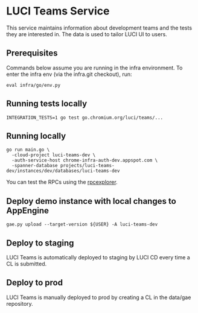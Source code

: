 # LUCI Teams Service

This service maintains information about development teams and the tests they are
interested in. The data is used to tailor LUCI UI to users.

## Prerequisites

Commands below assume you are running in the infra environment.
To enter the infra env (via the infra.git checkout), run:
```
eval infra/go/env.py
```

## Running tests locally

```
INTEGRATION_TESTS=1 go test go.chromium.org/luci/teams/...
```

## Running locally

```
go run main.go \
  -cloud-project luci-teams-dev \
  -auth-service-host chrome-infra-auth-dev.appspot.com \
  -spanner-database projects/luci-teams-dev/instances/dev/databases/luci-teams-dev
```

You can test the RPCs using the [rpcexplorer](http://127.0.0.1:8800/rpcexplorer).

## Deploy demo instance with local changes to AppEngine

```
gae.py upload --target-version ${USER} -A luci-teams-dev
```

## Deploy to staging

LUCI Teams is automatically deployed to staging by LUCI CD every time a CL is submitted.

## Deploy to prod

LUCI Teams is manually deployed to prod by creating a CL in the data/gae repository.
